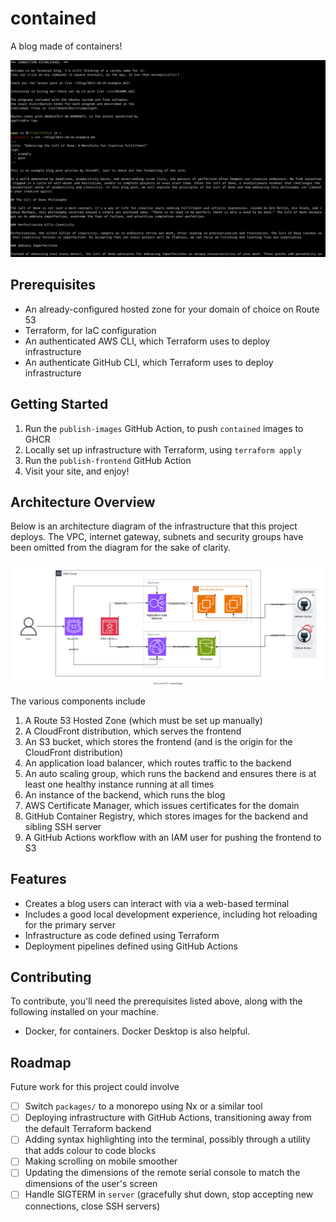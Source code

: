 # contained

A blog made of containers!

![Screenshot of contained](https://github.com/leoriviera/contained/blob/26726c04fd069ff7e083b66ddd624047b0ec9503/blog.png)

## Prerequisites

- An already-configured hosted zone for your domain of choice on Route 53
- Terraform, for IaC configuration
- An authenticated AWS CLI, which Terraform uses to deploy infrastructure
- An authenticate GitHub CLI, which Terraform uses to deploy infrastructure

## Getting Started

1. Run the `publish-images` GitHub Action, to push `contained` images to GHCR
2. Locally set up infrastructure with Terraform, using `terraform apply`
3. Run the `publish-frontend` GitHub Action
4. Visit your site, and enjoy!

## Architecture Overview

Below is an architecture diagram of the infrastructure that this project deploys. The VPC, internet gateway, subnets and security groups have been omitted from the diagram for the sake of clarity.

![Architecture diagram](https://github.com/leoriviera/contained/blob/f9e551e87bcddc3b4c7ea0cdaa49a317f87f5bed/contained.svg)

The various components include

1. A Route 53 Hosted Zone (which must be set up manually)
2. A CloudFront distribution, which serves the frontend
3. An S3 bucket, which stores the frontend (and is the origin for the CloudFront distribution)
4. An application load balancer, which routes traffic to the backend
5. An auto scaling group, which runs the backend and ensures there is at least one healthy instance running at all times
6. An instance of the backend, which runs the blog
7. AWS Certificate Manager, which issues certificates for the domain
8. GitHub Container Registry, which stores images for the backend and sibling SSH server
9. A GitHub Actions workflow with an IAM user for pushing the frontend to S3

## Features

- Creates a blog users can interact with via a web-based terminal
- Includes a good local development experience, including hot reloading for the primary server
- Infrastructure as code defined using Terraform
- Deployment pipelines defined using GitHub Actions

## Contributing

To contribute, you'll need the prerequisites listed above, along with the following installed on your machine.

- Docker, for containers. Docker Desktop is also helpful.

## Roadmap

Future work for this project could involve

- [ ] Switch `packages/` to a monorepo using Nx or a similar tool
- [ ] Deploying infrastructure with GitHub Actions, transitioning away from the default Terraform backend
- [ ] Adding syntax highlighting into the terminal, possibly through a utility that adds colour to code blocks
- [ ] Making scrolling on mobile smoother
- [ ] Updating the dimensions of the remote serial console to match the dimensions of the user's screen
- [ ] Handle SIGTERM in `server` (gracefully shut down, stop accepting new connections, close SSH servers)
